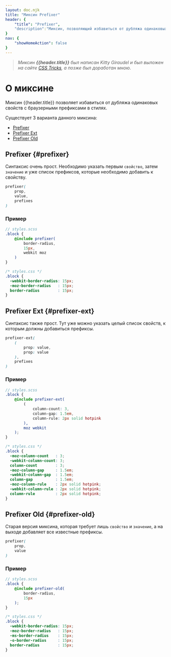 ```yaml
---
layout: doc.njk
title: "Миксин Prefixer"
header: {
	"title": "Prefixer",
	"description":"Миксин, позволяющий избавиться от дубляжа одинаковых свойств с браузерными префиксами в стилях."
}
nav: {
	"showHomeAction": false
}
---
```


> *Миксин **{{header.title}}** был написан Kitty Giraudel и был выложен на сайте [CSS Tricks](https://css-tricks.com/snippets/sass/mixin-prefix-properties/#simple-version), а позже был доработан мною.*
# О миксине
Миксин {{header.title}} позволяет избавиться от дубляжа одинаковых свойств с браузерными префиксами в стилях.

Существует 3 варианта данного миксина:

- [Prefixer](#prefixer)
- [Prefixer Ext](#prefixer-ext)
- [Prefixer Old](#prefixer-old)

## Prefixer {#prefixer}
Синтаксис очень прост. Необходимо указать первым `свойство`, затем `значение` и уже список префиксов, которые необходимо добавить к свойству.
```scss
prefixer(
	prop,
	value,
	prefixes
)
```
### Пример
```scss
// styles.scss
.block {
	@include prefixer(
		border-radius,
		15px,
		webkit moz
	)
}
```
```css
/* styles.css */
.block {
  -webkit-border-radius: 15px;
  -moz-border-radius   : 15px;
  border-radius        : 15px;
}
```

## Prefixer Ext {#prefixer-ext}
Синтаксис также прост. Тут уже можно указать целый список свойств, к которым должны добавиться префиксы.
```scss
prefixer-ext(
	(
		prop: value,
		prop: value
	),
	prefixes
)
```
### Пример
```scss
// styles.scss
.block {
	@include prefixer-ext(
		(
			column-count: 3,
			column-gap: 1.5em,
			column-rule: 2px solid hotpink
		),
		moz webkit
	);
}
```
```css
/* styles.css */
.block {
  -moz-column-count   : 3;
  -webkit-column-count: 3;
  column-count        : 3;
  -moz-column-gap     : 1.5em;
  -webkit-column-gap  : 1.5em;
  column-gap          : 1.5em;
  -moz-column-rule    : 2px solid hotpink;
  -webkit-column-rule : 2px solid hotpink;
  column-rule         : 2px solid hotpink;
}
```

## Prefixer Old {#prefixer-old}
Старая версия миксина, которая требует лишь `свойство` и `значение`, а на выходе добавляет все известные префиксы.
```scss
prefixer(
	prop,
	value
)
```
### Пример
```scss
// styles.scss
.block {
	@include prefixer-old(
		border-radius,
		15px
	);
}
```
```css
/* styles.css */
.block {
  -webkit-border-radius: 15px;
  -moz-border-radius   : 15px;
  -ms-border-radius    : 15px;
  -o-border-radius     : 15px;
  border-radius        : 15px;
}
```